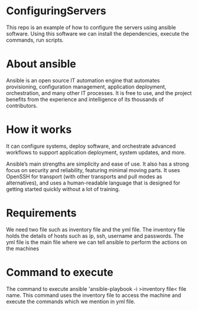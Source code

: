 # ConfiguringServers
This repo is an example of how to configure the servers using ansible software. Using this software we can install the dependencies, execute the commands, run scripts.

# About ansible
Ansible is an open source IT automation engine that automates provisioning, configuration management, application deployment, orchestration, and many other IT processes. It is free to use, and the project benefits from the experience and intelligence of its thousands of contributors.

# How it works
It can configure systems, deploy software, and orchestrate advanced workflows to support application deployment, system updates, and more.

Ansible’s main strengths are simplicity and ease of use. It also has a strong focus on security and reliability, featuring minimal moving parts. It uses OpenSSH for transport (with other transports and pull modes as alternatives), and uses a human-readable language that is designed for getting started quickly without a lot of training.

# Requirements
We need two file such as inventory file and the yml file. The inventory file holds the details of hosts such as ip, ssh, username and passwords. The yml file is the main file where we can tell ansible to perform the actions on the machines

# Command to execute
The command to execute ansible 'ansible-playbook -i >inventory file< file name.
This command uses the inventory file to access the machine and execute the commands which we mention in yml file.
